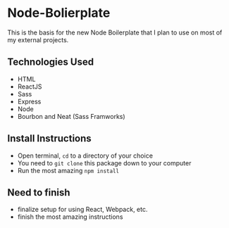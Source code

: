 # Node-Bolierplate

This is the basis for the new Node Boilerplate that I plan to use on most of my external projects.

## Technologies Used
- HTML
- ReactJS
- Sass
- Express
- Node
- Bourbon and Neat (Sass Framworks)

## Install Instructions
- Open terminal, `cd` to a directory of your choice
- You need to `git clone` this package down to your computer
- Run the most amazing `npm install`


## Need to finish
- finalize setup for using React, Webpack, etc.
- finish the most amazing instructions

